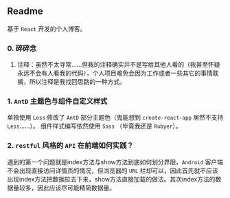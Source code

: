 ## Readme
基于 `React` 开发的个人博客。

### 0. 碎碎念
1. 注释：虽然不太寻常……但我的注释确实并不是写给其他人看的（我甚至怀疑永远不会有人看我的代码），个人项目难免会因为工作或者一些其它的事情耽搁，所以注释是我找回思路的一种方式。

### 1. `AntD` 主题色与组件自定义样式
单独使用 `Less` 修改了 `AntD` 部分主题色（鬼能想到 `create-react-app` 居然不支持 `Less`……）。
组件样式编写依然使用 `Sass` （毕竟我还是 `Rubyer`）。

### 2. `restful` 风格的 `API` 在前端如何实践？
遇到的第一个问题就是index方法与show方法到底如何划分界限，`Android` 客户端不会出现直接访问详情页的情况，但浏览器的 `URL` 栏却可以，因此首先就不应该出现index方法把数据拉去下来，show方法直接加载的做法。其次index方法的数据量较多，因此应该尽可能精简数据量。